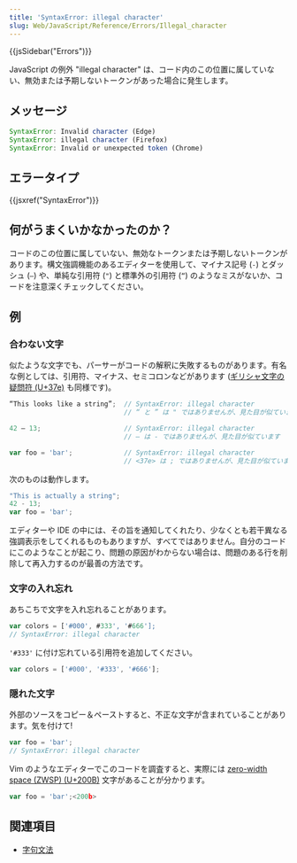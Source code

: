 ```yaml
---
title: 'SyntaxError: illegal character'
slug: Web/JavaScript/Reference/Errors/Illegal_character
---
```


{{jsSidebar("Errors")}}

JavaScript の例外 "illegal character" は、コード内のこの位置に属していない、無効または予期しないトークンがあった場合に発生します。

## メッセージ

```js
SyntaxError: Invalid character (Edge)
SyntaxError: illegal character (Firefox)
SyntaxError: Invalid or unexpected token (Chrome)
```

## エラータイプ

{{jsxref("SyntaxError")}}

## 何がうまくいかなかったのか？

コードのこの位置に属していない、無効なトークンまたは予期しないトークンがあります。構文強調機能のあるエディターを使用して、マイナス記号 (` - `) とダッシュ (` – `) や、単純な引用符 (` " `) と標準外の引用符 (` “ `) のようなミスがないか、コードを注意深くチェックしてください。

## 例

### 合わない文字

似たような文字でも、パーサーがコードの解釈に失敗するものがあります。有名な例としては、引用符、マイナス、セミコロンなどがあります ([ギリシャ文字の疑問符 (U+37e)](https://en.wikipedia.org/wiki/Question_mark#Greek_question_mark) も同様です)。

```js example-bad
“This looks like a string”;  // SyntaxError: illegal character
                             // “ と ” は " ではありませんが、見た目が似ています

42 – 13;                     // SyntaxError: illegal character
                             // – は - ではありませんが、見た目が似ています

var foo = 'bar';             // SyntaxError: illegal character
                             // <37e> は ; ではありませんが、見た目が似ています
```

次のものは動作します。

```js example-good
"This is actually a string";
42 - 13;
var foo = 'bar';
```

エディターや IDE の中には、その旨を通知してくれたり、少なくとも若干異なる強調表示をしてくれるものもありますが、すべてではありません。自分のコードにこのようなことが起こり、問題の原因がわからない場合は、問題のある行を削除して再入力するのが最善の方法です。

### 文字の入れ忘れ

あちこちで文字を入れ忘れることがあります。

```js example-bad
var colors = ['#000', #333', '#666'];
// SyntaxError: illegal character
```

`'#333'` に付け忘れている引用符を追加してください。

```js example-good
var colors = ['#000', '#333', '#666'];
```

### 隠れた文字

外部のソースをコピー＆ペーストすると、不正な文字が含まれていることがあります。気を付けて!

```js example-bad
var foo = 'bar';
// SyntaxError: illegal character
```

Vim のようなエディターでこのコードを調査すると、実際には [zero-width space (ZWSP) (U+200B)](https://en.wikipedia.org/wiki/Zero-width_space) 文字があることが分かります。

```js
var foo = 'bar';<200b>
```

## 関連項目

- [字句文法](/ja/docs/Web/JavaScript/Reference/Lexical_grammar)
